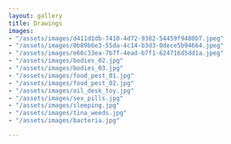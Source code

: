 ```yaml
---
layout: gallery
title: Drawings
images:
- "/assets/images/d411d1db-7410-4d72-9382-54459f9480b7.jpeg"
- "/assets/images/0b89b6e3-55da-4c14-b3d3-0dece5b94664.jpeg"
- "/assets/images/e66c33ea-7b7f-4ead-b7f1-624716d5dd1a.jpeg"
- "/assets/images/bodies_02.jpg"
- "/assets/images/bodies_03.jpg"
- "/assets/images/food_pest_01.jpg"
- "/assets/images/food_pest_02.jpg"
- "/assets/images/oil_desk_toy.jpg"
- "/assets/images/sex_pills.jpg"
- "/assets/images/sleeping.jpg"
- "/assets/images/tina_weeds.jpg"
- "/assets/images/bacteria.jpg"

---
```

